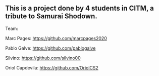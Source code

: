 ﻿## This is a project done by 4 students in CITM, a tribute to Samurai Shodown.



Team:

Marc Pages: https://github.com/marcpages2020

Pablo Galve: https://github.com/pablogalve

Silvino: https://github.com/silvino00

Oriol Capdevila: https://github.com/OriolCS2
